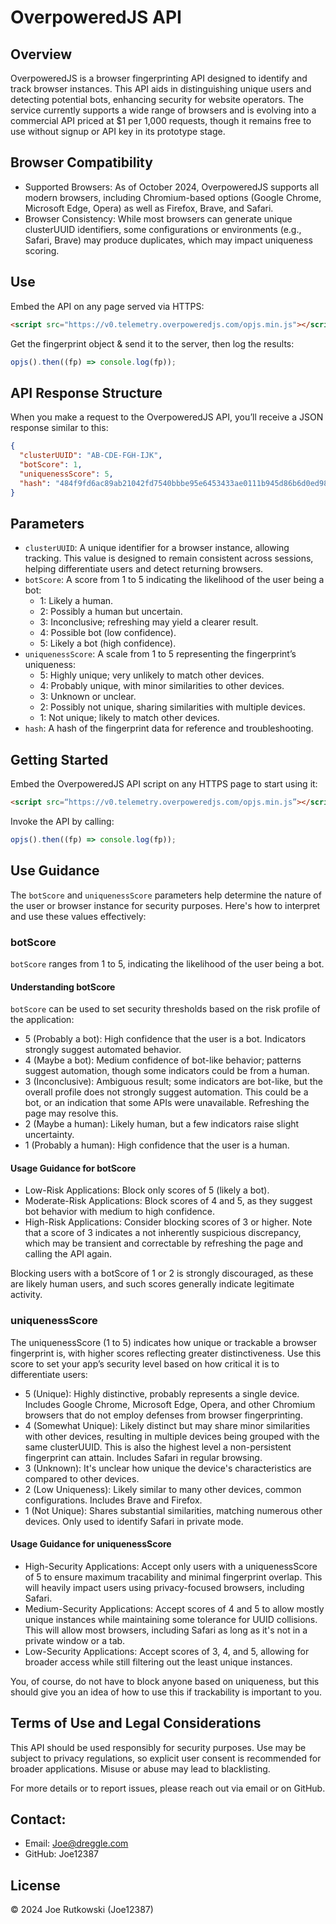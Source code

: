 # OverpoweredJS API
## Overview

OverpoweredJS is a browser fingerprinting API designed to identify and track browser instances. This API aids in distinguishing unique users and detecting potential bots, enhancing security for website operators. The service currently supports a wide range of browsers and is evolving into a commercial API priced at $1 per 1,000 requests, though it remains free to use without signup or API key in its prototype stage.

## Browser Compatibility

 * Supported Browsers: As of October 2024, OverpoweredJS supports all modern browsers, including Chromium-based options (Google Chrome, Microsoft Edge, Opera) as well as Firefox, Brave, and Safari.
 * Browser Consistency: While most browsers can generate unique clusterUUID identifiers, some configurations or environments (e.g., Safari, Brave) may produce duplicates, which may impact uniqueness scoring.

## Use

Embed the API on any page served via HTTPS:
```html
<script src="https://v0.telemetry.overpoweredjs.com/opjs.min.js"></script>
```

Get the fingerprint object & send it to the server, then log the results:
```js
opjs().then((fp) => console.log(fp));
```

## API Response Structure

When you make a request to the OverpoweredJS API, you’ll receive a JSON response similar to this:
```json
{
  "clusterUUID": "AB-CDE-FGH-IJK",
  "botScore": 1,
  "uniquenessScore": 5,
  "hash": "484f9fd6ac89ab21042fd7540bbbe95e6453433ae0111b945d86b6d0ed98e616"
}
```

## Parameters

* `clusterUUID`: A unique identifier for a browser instance, allowing tracking. This value is designed to remain consistent across sessions, helping differentiate users and detect returning browsers.
* `botScore`: A score from 1 to 5 indicating the likelihood of the user being a bot:
  * 1: Likely a human.
  * 2: Possibly a human but uncertain.
  * 3: Inconclusive; refreshing may yield a clearer result.
  * 4: Possible bot (low confidence).
  * 5: Likely a bot (high confidence).
* `uniquenessScore`: A scale from 1 to 5 representing the fingerprint’s uniqueness:
  * 5: Highly unique; very unlikely to match other devices.
  * 4: Probably unique, with minor similarities to other devices.
  * 3: Unknown or unclear.
  * 2: Possibly not unique, sharing similarities with multiple devices.
  * 1: Not unique; likely to match other devices.
* `hash`: A hash of the fingerprint data for reference and troubleshooting.

## Getting Started

Embed the OverpoweredJS API script on any HTTPS page to start using it:
```html
<script src=“https://v0.telemetry.overpoweredjs.com/opjs.min.js”></script>
```

Invoke the API by calling:
```js
opjs().then((fp) => console.log(fp));
```

## Use Guidance

The `botScore` and `uniquenessScore` parameters help determine the nature of the user or browser instance for security purposes. Here's how to interpret and use these values effectively:

### botScore

`botScore` ranges from 1 to 5, indicating the likelihood of the user being a bot.

#### Understanding botScore

`botScore` can be used to set security thresholds based on the risk profile of the application:

- 5 (Probably a bot): High confidence that the user is a bot. Indicators strongly suggest automated behavior.
- 4 (Maybe a bot): Medium confidence of bot-like behavior; patterns suggest automation, though some indicators could be from a human.
- 3 (Inconclusive): Ambiguous result; some indicators are bot-like, but the overall profile does not strongly suggest automation. This could be a bot, or an indication that some APIs were unavailable. Refreshing the page may resolve this.
- 2 (Maybe a human): Likely human, but a few indicators raise slight uncertainty.
- 1 (Probably a human): High confidence that the user is a human.

#### Usage Guidance for botScore

- Low-Risk Applications: Block only scores of 5 (likely a bot).
- Moderate-Risk Applications: Block scores of 4 and 5, as they suggest bot behavior with medium to high confidence.
- High-Risk Applications: Consider blocking scores of 3 or higher. Note that a score of 3 indicates a not inherently suspicious discrepancy, which may be transient and correctable by refreshing the page and calling the API again.

Blocking users with a botScore of 1 or 2 is strongly discouraged, as these are likely human users, and such scores generally indicate legitimate activity.

### uniquenessScore

The uniquenessScore (1 to 5) indicates how unique or trackable a browser fingerprint is, with higher scores reflecting greater distinctiveness. Use this score to set your app’s security level based on how critical it is to differentiate users:

 - 5 (Unique): Highly distinctive, probably represents a single device. Includes Google Chrome, Microsoft Edge, Opera, and other Chromium browsers that do not employ defenses from browser fingerprinting.
 - 4 (Somewhat Unique): Likely distinct but may share minor similarities with other devices, resulting in multiple devices being grouped with the same clusterUUID. This is also the highest level a non-persistent fingerprint can attain. Includes Safari in regular browsing.
 - 3 (Unknown): It's unclear how unique the device's characteristics are compared to other devices.
 - 2 (Low Uniqueness): Likely similar to many other devices, common configurations. Includes Brave and Firefox.
 - 1 (Not Unique): Shares substantial similarities, matching numerous other devices. Only used to identify Safari in private mode.

#### Usage Guidance for uniquenessScore

 - High-Security Applications: Accept only users with a uniquenessScore of 5 to ensure maximum tracability and minimal fingerprint overlap. This will heavily impact users using privacy-focused browsers, including Safari.
 - Medium-Security Applications: Accept scores of 4 and 5 to allow mostly unique instances while maintaining some tolerance for UUID collisions. This will allow most browsers, including Safari as long as it's not in a private window or a tab.
 - Low-Security Applications: Accept scores of 3, 4, and 5, allowing for broader access while still filtering out the least unique instances.

You, of course, do not have to block anyone based on uniqueness, but this should give you an idea of how to use this if trackability is important to you.

## Terms of Use and Legal Considerations

This API should be used responsibly for security purposes. Use may be subject to privacy regulations, so explicit user consent is recommended for broader applications. Misuse or abuse may lead to blacklisting.

For more details or to report issues, please reach out via email or on GitHub.

## Contact:

 * Email: Joe@dreggle.com
 * GitHub: Joe12387

## License
© 2024 Joe Rutkowski (Joe12387)
